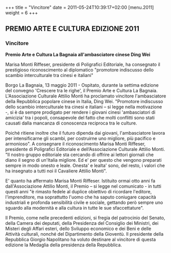 +++
title = "Vincitore"
date = 2011-05-24T10:39:17+02:00
[menu.2011]
weight = 6
+++
##  PREMIO ARTE E CULTURA EDIZIONE 2011

### Vincitore

**Premio Arte e Cultura La Bagnaia all'ambasciatore cinese Ding Wei**

Marisa Monti Riffeser, presidente di Poligrafici Editoriale, ha consegnato il prestigioso riconoscimento al diplomatico "promotore indiscusso dello scambio interculturale tra cinesi e italiani"

Borgo La Bagnaia, 13 maggio 2011 - Ospitato, durante la settima edizione del convegno 'Crescere tra le righe', il Premio Arte e Cultura La Bagnaia.
L'Associazione Culturale Attilio Monti ha proclamato vincitore l'ambasciatore della Repubblica popolare cinese in Italia, Ding Wei. "Promotore indiscusso dello scambio interculturale tra cinesi e italiani – si legge nella motivazione -, si è da sempre prodigato per rendere i giovani cinesi 'ambasciatori di amicizia' tra i popoli, consapevole del fatto che molti conflitti sono stati causati dalla mancanza di conoscenza reciproca tra le culture.

Poiché ritiene inoltre che il futuro dipenda dai giovani, l'ambasciatore lavora per intensificarne gli scambi, per costruirne uno migliore, più pacifico e armonioso". A consegnare il riconoscimento Marisa Monti Riffeser, presidente di Poligrafici Editoriale e dell’Associazione Culturale Attilio Monti.
"Il nostro gruppo editoriale sta cercando di offrire ai lettori giornali che diano il segno di un'Italia migliore. Ed e' per questo che vengono preparati sempre in modo onesto e leale. Onesta' e lealta' sono, del resto, i valori che ha insegnato a tutti noi il Cavaliere Attilio Monti".

E' quanto ha affermato Marisa Monti Riffeser. Istituito ormai otto anni fa dall'Associazione Attilio Monti, il Premio – si legge nel comunicato - in tutti questi anni "è rimasto fedele al duplice obiettivo di ricordare l'editore, l'imprenditore, ma soprattutto l'uomo che ha saputo coniugare capacità industriali e profonda sensibilità civile e sociale, gettando però sempre uno sguardo alla modernità e alla cultura in tutte le sue sfaccettature".

Il Premio, come nelle precedenti edizioni, si fregia del patrocinio del Senato, della Camera dei deputati, della Presidenza del Consiglio dei Ministri, dei Misteri degli Affari esteri, dello Sviluppo economico e dei Beni e delle Attività culturali, nonché del Dipartimento della Gioventù. Il presidente della Repubblica Giorgio Napolitano ha voluto destinare al vincitore di questa edizione la Medaglia della presidenza della Repubblica.
